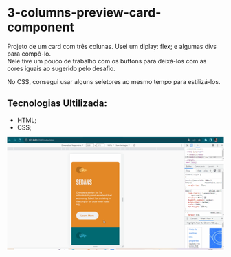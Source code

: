 # 3-columns-preview-card-component

Projeto de um card com três colunas.
Usei um diplay: flex; e algumas divs para compô-lo.
<br>
Nele tive um pouco de trabalho com os buttons para deixá-los com as cores iguais ao sugerido pelo desafio.

No CSS, consegui usar alguns seletores ao mesmo tempo para estilizá-los.

## Tecnologias Ultilizada:

- HTML;
- CSS;

<img src="./src/images/3-column-preview-card-component.gif" alt="Gif do projeto">